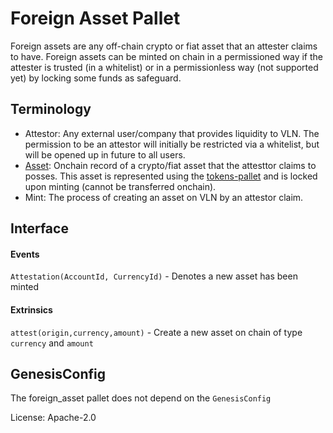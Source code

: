 # Foreign Asset Pallet

Foreign assets are any off-chain crypto or fiat asset that an attester claims to have. Foreign assets can be minted on chain in a permissioned way if the attester is trusted (in a whitelist) or in a permissionless way (not supported yet) by locking some funds as safeguard.

## Terminology

- Attestor: Any external user/company that provides liquidity to VLN. The permission to be an attestor will initially be restricted via a whitelist, but will be opened up in future to all users.
- [Asset](../../primitives/README.md##Asset): Onchain record of a crypto/fiat asset that the attesttor claims to posses. This asset is represented using the [tokens-pallet](https://github.com/stanly-johnson/open-runtime-module-library/tree/master/tokens) and is locked upon minting (cannot be transferred onchain).
- Mint: The process of creating an asset on VLN by an attestor claim.

## Interface

#### Events

`Attestation(AccountId, CurrencyId)` - Denotes a new asset has been minted

#### Extrinsics

`attest(origin,currency,amount)` - Create a new asset on chain of type `currency` and `amount`



## GenesisConfig

The foreign_asset pallet does not depend on the `GenesisConfig`


License: Apache-2.0
